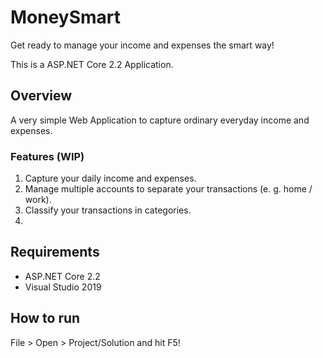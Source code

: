 # MoneySmart

Get ready to manage your income and expenses the smart way!

This is a ASP.NET Core 2.2 Application.

## Overview

A very simple Web Application to capture ordinary everyday income and expenses.

### Features (WIP)

1.	Capture your daily income and expenses.
2.	Manage multiple accounts to separate your transactions (e. g. home / work).
3.	Classify your transactions in categories.
4.	

## Requirements

- ASP.NET Core 2.2
- Visual Studio 2019

## How to run

File > Open > Project/Solution and hit F5!
